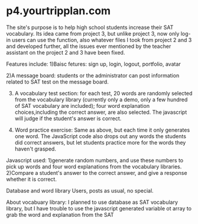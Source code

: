 p4.yourtripplan.com
===================
The site's purpose is to help high school students increase their SAT vocabulary. Its idea came from project 3, but unlike project 3, now only log-in users can use the function, also whatever files I took from project 2 and 3 and developed further, all the issues ever mentioned by the teacher assistant on the project 2 and 3 have been fixed.

Features include:
1)Baisc fetures: sign up, login, logout, portfolio, avatar

2)A message board: students or the administrator can post information related to SAT test on the message board.

3) A vocabulary test section:
for each test, 20 words are  randomly selected from the vocabulary library (currently only a demo, only a few hundred of SAT vocabulary are included); four word explanation choices,including the correct answer, are also selected. The javascript will judge if the student's answer is correct.

4) Word practice exercise:
Same as above, but each time it only generates one word. The JavaScript code also drops out any words the students did correct answers, but let students practice more for the words they haven't grasped. 

Javascript used:
1)generate random numbers, and use these numbers to pick up words and four word explanations from the vocabulary libraries.
2)Compare a student's answer to the correct answer, and give a response whether it is correct.

Database and word library
Users, posts as usual, no special.

About vocabuary library:
I planned to use database as SAT vocabulary library, but I have trouble to use the javascript generated variable ot array to grab the word and explanation from the SAT 
